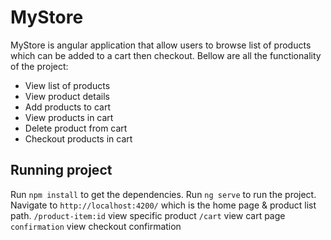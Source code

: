 # MyStore

MyStore is angular application that allow users to browse list of products which can be added to a cart then checkout. Bellow are all the functionality of the project:

- View list of products
- View product details
- Add products to cart
- View products in cart
- Delete product from cart 
- Checkout products in cart 

## Running project

Run `npm install` to get the dependencies.
Run `ng serve` to run the project. 
Navigate to `http://localhost:4200/` which is the home page & product list path.
`/product-item:id` view specific product
`/cart` view cart page
`confirmation` view checkout confirmation
